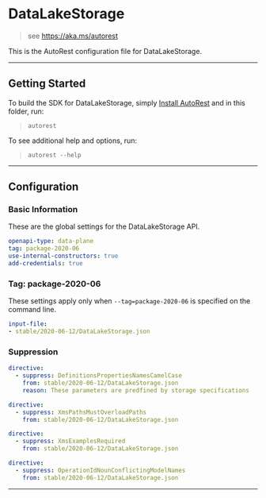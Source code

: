 # DataLakeStorage

> see https://aka.ms/autorest

This is the AutoRest configuration file for DataLakeStorage.


---
## Getting Started
To build the SDK for DataLakeStorage, simply [Install AutoRest](https://aka.ms/autorest/install) and in this folder, run:

> `autorest`

To see additional help and options, run:

> `autorest --help`
---

## Configuration



### Basic Information
These are the global settings for the DataLakeStorage API.

``` yaml
openapi-type: data-plane
tag: package-2020-06
use-internal-constructors: true
add-credentials: true
```

### Tag: package-2020-06

These settings apply only when `--tag=package-2020-06` is specified on the command line.

``` yaml $(tag) == 'package-2020-06'
input-file:
- stable/2020-06-12/DataLakeStorage.json
```

### Suppression
``` yaml
directive:
  - suppress: DefinitionsPropertiesNamesCamelCase
    from: stable/2020-06-12/DataLakeStorage.json
    reason: These parameters are predfined by storage specifications 
```

``` yaml
directive:
  - suppress: XmsPathsMustOverloadPaths
    from: stable/2020-06-12/DataLakeStorage.json
```

``` yaml
directive:
  - suppress: XmsExamplesRequired
    from: stable/2020-06-12/DataLakeStorage.json
```

``` yaml
directive:
  - suppress: OperationIdNounConflictingModelNames
    from: stable/2020-06-12/DataLakeStorage.json
```
---

